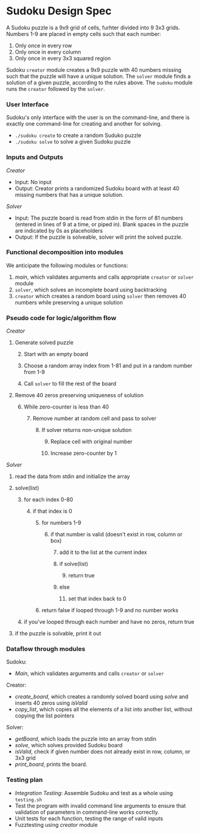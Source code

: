 # Sudoku Design Spec
A Sudoku puzzle is a 9x9 grid of cells, furhter divided into 9 3x3 grids.  Numbers 1-9 are placed in empty cells such that each number:

1. Only once in every row
2. Only once in every column
3. Only once in every 3x3 squared region

Sudoku `creator` module creates a 9x9 puzzle with 40 numbers missing such that the puzzle will have a unique solution.  The `solver` module finds a solution of a given puzzle, according to the rules above. The `sudoku` module runs the `creator` followed by the `solver`.


### User Interface
Sudoku's only interface with the user is on the command-line, and there is exactly one command-line for creating and another for solving.

* `./sudoku create` to create a random Suduko puzzle
* `./sudoku solve` to solve a given Sudoku puzzle


### Inputs and Outputs
*Creator*

* Input: No input
* Output: Creator prints a randomized Sudoku board with at least 40 missing numbers that has a unique solution.

*Solver*

* Input: The puzzle board is read from stdin in the form of 81 numbers (entered in lines of 9 at a time, or piped in). Blank spaces in the puzzle are indicated by 0s as placeholders
* Output: If the puzzle is solveable, solver will print the solved puzzle.


### Functional decomposition into modules
We anticipate the following modules or functions:

1. *main*, which validates arguments and calls appropriate `creator` or `solver` module
2. `solver`, which solves an incomplete board using backtracking
3. `creator` which creates a random board using `solver` then removes 40 numbers while preserving a unique solution


### Pseudo code for logic/algorithm flow
*Creator*

1. Generate solved puzzle

    2. Start with an empty board
    
    3. Choose a random array index from 1-81 and put in a random number from 1-9
    
    4. Call `solver` to fill the rest of the board
    
5. Remove 40 zeros preserving uniqueness of solution

    6. While zero-counter is less than 40
    
        7. Remove number at random cell and pass to solver
	
            8. If solver returns non-unique solution
	    
	            9. Replace cell with original number
		    
                10. Increase zero-counter by 1


*Solver*

1. read the data from stdin and initialize the array

2. solve(list)

	3. for each index 0-80
	
		4. if that index is 0
		
			5. for numbers 1-9
			
				6. if that number is valid (doesn't exist in row, column or box)
				
					7. add it to the list at the current index
					
					8. if solve(list)
					
						9. return true
						
					10. else
					
						11. set that index back to 0
						
			12. return false if looped through 1-9 and no number works
			
	13. if you've looped through each number and have no zeros, return true
	
14. if the puzzle is solvable, print it out




### Dataflow through modules
Sudoku: 

*  *Main*, which validates arguments and calls `creator` or `solver`

Creator:

* *create_board*, which creates a randomly solved board using *solve* and inserts 40 zeros using *isValid*
* *copy_list*, which copies all the elements of a list into another list, without copying the list pointers

Solver:

* *getBoard*, which loads the puzzle into an array from stdin
* *solve*, which solves provided Sudoku board
* *isValid*, check if given number does not already exist in row, column, or 3x3 grid
* *print_board*, prints the board.


### Testing plan

* *Integration Testing*: Assemble Sudoku and test as a whole using `testing.sh`
* Test the program with invalid command line arguments to ensure that validation of parameters in command-line works correctly.
* Unit tests for each function, testing the range of valid inputs
* Fuzztesting using *creator* module 
